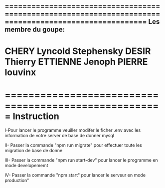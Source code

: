 ======================================================================================================
Les membre du goupe:
------------------------------------------------------------------------------------------------------
CHERY Lyncold Stephensky
DESIR Thierry
ETTIENNE Jenoph
PIERRE louvinx
======================================================================================================

=====================================================
Instruction
=====================================================
I-Pour lancer le programme veuiller modifer le ficher .env avec les information de votre server de base de donner mysql

II- Passer la commande "npm run migrate" pour effectuer toute les migration de base de donne

III- Passer la commande "npm run start-dev" pour lancer le programme en mode developememt

IV- Passer la commande "npm start" pour lancer le serveur en mode production"
